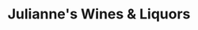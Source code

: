 ---
title: "Julianne's Wines & Liquors"
url: /bridgeport/juliannes-wines-and-liquors/
shop: alcohol
---